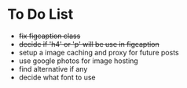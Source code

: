 # To Do List

* ~~fix figcaption class~~
* ~~decide if 'h4' or 'p' will be use in figcaption~~
* setup a image caching and proxy for future posts
* use google photos for image hosting
* find alternative if any
* decide what font to use

